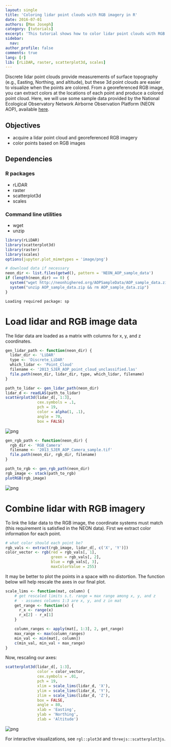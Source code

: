 ```yaml
---
layout: single
title: 'Coloring lidar point clouds with RGB imagery in R'
date: 2016-07-01
authors: [Max Joseph]
category: [tutorials]
excerpt: 'This tutorial shows how to color lidar point clouds with RGB imagery, using freely available data from the National Ecological Observatory Network (NEON).'
sidebar:
  nav:
author_profile: false
comments: true
lang: [r]
lib: [rLiDAR, raster, scatterplot3d, scales]
---
```


Discrete lidar point clouds provide measurements of surface topography (e.g., Easting, Northing, and altitude), but these 3d point clouds are easier to visualize when the points are colored. From a georeferenced RGB image, you can extract colors at the locations of each point and produce a colored point cloud. Here, we will use some sample data provided by the National Ecological Observatory Network Airborne Observation Platform (NEON AOP), available [here](http://www.neonscience.org/data-resources/get-data/airborne-data). 

## Objectives

- acquire a lidar point cloud and georeferenced RGB imagery
- color points based on RGB images

## Dependencies

### R packages

- rLiDAR
- raster
- scatterplot3d
- scales

### Command line utilities

- wget
- unzip


```R
library(rLiDAR)
library(scatterplot3d)
library(raster)
library(scales)
options(jupyter.plot_mimetypes = 'image/png')

# download data if necessary
neon_dir <- list.files(getwd(), pattern = 'NEON_AOP_sample_data')
if (length(neon_dir) == 0) {
  system("wget http://neonhighered.org/AOPSampleData/AOP_sample_data.zip")
  system("unzip AOP_sample_data.zip && rm AOP_sample_data.zip")
}
```

    Loading required package: sp


# Load lidar and RGB image data

The lidar data are loaded as a matrix with columns for x, y, and z coordinates.


```R
gen_lidar_path <- function(neon_dir) {
  lidar_dir <- 'LiDAR'
  type <- 'Discrete_LiDAR'
  which_lidar <- 'Point_Cloud'
  filename <- '2013_SJER_AOP_point_cloud_unclassified.las'
  file.path(neon_dir, lidar_dir, type, which_lidar, filename)
}

path_to_lidar <- gen_lidar_path(neon_dir)
lidar_d <- readLAS(path_to_lidar)
scatterplot3d(lidar_d[, 1:3], 
              cex.symbols = .1,
              pch = 19, 
              color = alpha(1, .1), 
              angle = 70, 
              box = FALSE)
```


![png](/images/integrate-rgb-imagery-lidar-point-cloud_files/integrate-rgb-imagery-lidar-point-cloud_3_0.png)



```R
gen_rgb_path <- function(neon_dir) {
  rgb_dir <- 'RGB_Camera'
  filename <- '2013_SJER_AOP_Camera_sample.tif'
  file.path(neon_dir, rgb_dir, filename)
}

path_to_rgb <- gen_rgb_path(neon_dir)
rgb_image <- stack(path_to_rgb)
plotRGB(rgb_image)
```


![png](/images/integrate-rgb-imagery-lidar-point-cloud_files/integrate-rgb-imagery-lidar-point-cloud_4_0.png)


# Combine lidar with RGB imagery

To link the lidar data to the RGB image, the coordinate systems must match (this requirement is satisfied in the NEON data).
First we extract color information for each point. 


```R
# what color should each point be?
rgb_vals <- extract(rgb_image, lidar_d[, c('X', 'Y')])
color_vector <- rgb(red = rgb_vals[, 1], 
                    green = rgb_vals[, 2], 
                    blue = rgb_vals[, 3], 
                    maxColorValue = 255)
```

It may be better to plot the points in a space with no distortion. The function below will help rescale the axes in our final plot. 


```R
scale_lims <- function(mat, column) {
    # get rescaled limits s.t. range = max range among x, y, and z
    #  - assumes columns 1:3 are x, y, and z in mat
    get_range <- function(x) {
      r_x <- range(x)
      r_x[2] - r_x[1]
    }

    column_ranges <- apply(mat[, 1:3], 2, get_range)
    max_range <- max(column_ranges)
    min_val <- min(mat[, column])
    c(min_val, min_val + max_range)
}
```

Now, rescaling our axes:


```R
scatterplot3d(lidar_d[, 1:3], 
              color = color_vector, 
              cex.symbols = .01,
              pch = 19,
              xlim = scale_lims(lidar_d, 'X'), 
              ylim = scale_lims(lidar_d, 'Y'), 
              zlim = scale_lims(lidar_d, 'Z'), 
              box = FALSE, 
              angle = 80,
              xlab = 'Easting', 
              ylab = 'Northing', 
              zlab = 'Altitude')
```


![png](/images/integrate-rgb-imagery-lidar-point-cloud_files/integrate-rgb-imagery-lidar-point-cloud_10_0.png)


For interactive visualizations, see `rgl::plot3d` and `threejs::scatterplot3js`.
